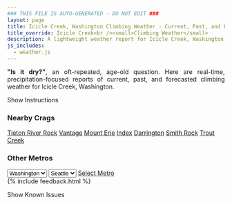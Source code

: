 ```yaml
---
### THIS FILE IS AUTO-GENERATED - DO NOT EDIT ###
layout: page
title: Icicle Creek, Washington Climbing Weather - Current, Past, and Forecasted Report
title_override: Icicle Creek<br /><small>Climbing Weather</small>
description: A lightweight weather report for Icicle Creek, Washington. Optimized for slow internet connections.
js_includes:
  - weather.js
---
```


<section class="measure center lh-copy f5-ns f6 ph2 mv4" style="text-align: justify;">
<strong>"Is it dry?"</strong>, an oft-repeated, age-old question. Here are real-time,
precipitation-focused reports of current, past, and forecasted climbing weather for Icicle Creek, Washington.
</section>

<p id="settings-toggle" class="mw5 b center tc hover-light-red black-70 pointer">Show Instructions</p>
<section id="settings" class="overflow-hidden" style="display:none;">
    <div class="mv2 ph2 center">
        <div class="fn f6 tc pv2">
            <p class="measure lh-copy center"><strong>Show/hide hourly forecasts</strong> by clicking the desired day.</p>
            <hr class="mw5 p0 mv2 o-60 b0 bt b--light-red light-red bg-light-red">
            <p class="measure lh-copy center"><strong>Current and Past conditions</strong> are measured by the nearest weather station. <strong>Forecast conditions</strong> are calculated and polled separately.</p>
            <hr class="mw5 p0 mv2 o-60 b0 bt b--light-red light-red bg-light-red">
            <p class="measure lh-copy center"><strong>Having issues?</strong> Try <a id="clear-cache" class="no-underline relative fancy-link light-red hover-light-red" href="#">clearing the local cache</a>.</p>
            <hr class="mw5 p0 mv2 o-60 b0 bt b--light-red light-red bg-light-red">
            <p class="measure lh-copy center">Weather data sourced from <a class="no-underline fancy-link relative light-red" target="_blank" href="https://www.weather.gov/documentation/services-web-api">weather.gov</a>.</p>
        </div>
    </div>
</section>
<section id="weather" data-crag="icicle-creek-washington" class="mv4-ns mv3 ph2 center"></section>
<section id="nearby" class="tc lh-copy">
  <h3>Nearby Crags</h3>
<a class="nowrap no-underline fancy-link relative light-red mh3" href="/crags/tieton-river-rock-washington-weather.html">Tieton River Rock</a>
<a class="nowrap no-underline fancy-link relative light-red mh3" href="/crags/vantage-washington-weather.html">Vantage</a>
<a class="nowrap no-underline fancy-link relative light-red mh3" href="/crags/mount-erie-washington-weather.html">Mount Erie</a>
<a class="nowrap no-underline fancy-link relative light-red mh3" href="/crags/index-washington-weather.html">Index</a>
<a class="nowrap no-underline fancy-link relative light-red mh3" href="/crags/darrington-washington-weather.html">Darrington</a>
<a class="nowrap no-underline fancy-link relative light-red mh3" href="/crags/smith-rock-oregon-weather.html">Smith Rock</a>
<a class="nowrap no-underline fancy-link relative light-red mh3" href="/crags/trout-creek-oregon-weather.html">Trout Creek</a>
</section>
<section id="nearby" class="tc lh-copy">
  <h3>Other Metros</h3>
  <select class="ma1 bg-near-white pa2" id="stateSel">
    <option value="Texas">Texas</option>
    <option value="Washington" selected>Washington</option>
    <option value="Colorado">Colorado</option>
    <option value="Tennessee">Tennessee</option>
    <option value="Utah">Utah</option>
    <option value="California">California</option>
  </select>
  <select class="ma1 bg-near-white pa2" id="citySel">
    <option value="Seattle" selected>Seattle</option>
  </select>
  <a id="selectMetro" class="f6 link dim ph3 pv2 ma1 dib white bg-light-red" href="/crags/seattle-washington-weather.html">Select Metro</a>
  <script>
    var states = [];
    states["Texas"] = "Austin"
    states["Washington"] = "Seattle"
    states["Colorado"] = "Denver"
    states["Tennessee"] = "Nashville"
    states["Utah"] = "Salt Lake City"
    states["California"] = "San Francisco|Los Angeles"
  </script>
</section>
{% include feedback.html %}
<p id="issues-toggle" class="mw5 b center tc hover-light-red black-70 pointer">Show Known Issues</p>
<section id="issues" class="overflow-hidden tc f6">
</section>

<script>
  var weekly_OTX_35_103 = {"updated":"2021-03-14T05:35:34+00:00","units":"us","forecastGenerator":"BaselineForecastGenerator","generatedAt":"2021-03-14T08:48:30+00:00","updateTime":"2021-03-14T05:35:34+00:00","validTimes":"2021-03-13T23:00:00+00:00/P7DT2H","elevation":{"value":627.888,"unitCode":"unit:m"},"periods":[{"number":1,"name":"Overnight","startTime":"2021-03-14T00:00:00-08:00","endTime":"2021-03-14T06:00:00-07:00","isDaytime":false,"temperature":31,"temperatureUnit":"F","temperatureTrend":null,"windSpeed":"2 mph","windDirection":"NW","icon":"https://api.weather.gov/icons/land/night/bkn?size=medium","shortForecast":"Mostly Cloudy","detailedForecast":"Mostly cloudy, with a low around 31. Northwest wind around 2 mph."},{"number":2,"name":"Sunday","startTime":"2021-03-14T06:00:00-07:00","endTime":"2021-03-14T18:00:00-07:00","isDaytime":true,"temperature":48,"temperatureUnit":"F","temperatureTrend":"falling","windSpeed":"5 mph","windDirection":"E","icon":"https://api.weather.gov/icons/land/day/bkn/rain,40?size=medium","shortForecast":"Mostly Cloudy then Chance Light Rain","detailedForecast":"A chance of rain after 3pm. Mostly cloudy. High near 48, with temperatures falling to around 45 in the afternoon. East wind around 5 mph. Chance of precipitation is 40%. New rainfall amounts less than a tenth of an inch possible."},{"number":3,"name":"Sunday Night","startTime":"2021-03-14T18:00:00-07:00","endTime":"2021-03-15T06:00:00-07:00","isDaytime":false,"temperature":30,"temperatureUnit":"F","temperatureTrend":null,"windSpeed":"2 to 8 mph","windDirection":"W","icon":"https://api.weather.gov/icons/land/night/snow,40/snow,30?size=medium","shortForecast":"Chance Light Snow","detailedForecast":"A chance of rain before 11pm, then a chance of snow between 11pm and 5am. Mostly cloudy, with a low around 30. West wind 2 to 8 mph. Chance of precipitation is 40%. New snow accumulation of less than half an inch possible."},{"number":4,"name":"Monday","startTime":"2021-03-15T06:00:00-07:00","endTime":"2021-03-15T18:00:00-07:00","isDaytime":true,"temperature":46,"temperatureUnit":"F","temperatureTrend":null,"windSpeed":"9 mph","windDirection":"W","icon":"https://api.weather.gov/icons/land/day/sct?size=medium","shortForecast":"Mostly Sunny","detailedForecast":"Mostly sunny, with a high near 46. West wind around 9 mph."},{"number":5,"name":"Monday Night","startTime":"2021-03-15T18:00:00-07:00","endTime":"2021-03-16T06:00:00-07:00","isDaytime":false,"temperature":29,"temperatureUnit":"F","temperatureTrend":null,"windSpeed":"7 mph","windDirection":"NW","icon":"https://api.weather.gov/icons/land/night/few?size=medium","shortForecast":"Mostly Clear","detailedForecast":"Mostly clear, with a low around 29. Northwest wind around 7 mph."},{"number":6,"name":"Tuesday","startTime":"2021-03-16T06:00:00-07:00","endTime":"2021-03-16T18:00:00-07:00","isDaytime":true,"temperature":48,"temperatureUnit":"F","temperatureTrend":null,"windSpeed":"5 mph","windDirection":"NW","icon":"https://api.weather.gov/icons/land/day/few?size=medium","shortForecast":"Sunny","detailedForecast":"Sunny, with a high near 48."},{"number":7,"name":"Tuesday Night","startTime":"2021-03-16T18:00:00-07:00","endTime":"2021-03-17T06:00:00-07:00","isDaytime":false,"temperature":30,"temperatureUnit":"F","temperatureTrend":null,"windSpeed":"5 mph","windDirection":"NW","icon":"https://api.weather.gov/icons/land/night/few?size=medium","shortForecast":"Mostly Clear","detailedForecast":"Mostly clear, with a low around 30."},{"number":8,"name":"Wednesday","startTime":"2021-03-17T06:00:00-07:00","endTime":"2021-03-17T18:00:00-07:00","isDaytime":true,"temperature":48,"temperatureUnit":"F","temperatureTrend":null,"windSpeed":"5 to 8 mph","windDirection":"NE","icon":"https://api.weather.gov/icons/land/day/sct?size=medium","shortForecast":"Mostly Sunny","detailedForecast":"Mostly sunny, with a high near 48."},{"number":9,"name":"Wednesday Night","startTime":"2021-03-17T18:00:00-07:00","endTime":"2021-03-18T06:00:00-07:00","isDaytime":false,"temperature":33,"temperatureUnit":"F","temperatureTrend":null,"windSpeed":"7 mph","windDirection":"NE","icon":"https://api.weather.gov/icons/land/night/bkn/rain_showers,20?size=medium","shortForecast":"Mostly Cloudy then Patchy Fog","detailedForecast":"Patchy fog between 1am and 5am, then patchy fog and a slight chance of rain showers. Mostly cloudy, with a low around 33. Chance of precipitation is 20%."},{"number":10,"name":"Thursday","startTime":"2021-03-18T06:00:00-07:00","endTime":"2021-03-18T18:00:00-07:00","isDaytime":true,"temperature":49,"temperatureUnit":"F","temperatureTrend":null,"windSpeed":"7 mph","windDirection":"SE","icon":"https://api.weather.gov/icons/land/day/rain_showers,30/rain_showers,40?size=medium","shortForecast":"Chance Rain Showers","detailedForecast":"A chance of rain showers and patchy fog. Partly sunny, with a high near 49. Chance of precipitation is 40%."},{"number":11,"name":"Thursday Night","startTime":"2021-03-18T18:00:00-07:00","endTime":"2021-03-19T06:00:00-07:00","isDaytime":false,"temperature":34,"temperatureUnit":"F","temperatureTrend":null,"windSpeed":"6 mph","windDirection":"SW","icon":"https://api.weather.gov/icons/land/night/rain_showers,40?size=medium","shortForecast":"Chance Rain Showers","detailedForecast":"A chance of rain showers. Mostly cloudy, with a low around 34. Chance of precipitation is 40%."},{"number":12,"name":"Friday","startTime":"2021-03-19T06:00:00-07:00","endTime":"2021-03-19T18:00:00-07:00","isDaytime":true,"temperature":49,"temperatureUnit":"F","temperatureTrend":null,"windSpeed":"7 mph","windDirection":"S","icon":"https://api.weather.gov/icons/land/day/rain_showers,40?size=medium","shortForecast":"Chance Rain Showers","detailedForecast":"A chance of rain showers. Partly sunny, with a high near 49. Chance of precipitation is 40%."},{"number":13,"name":"Friday Night","startTime":"2021-03-19T18:00:00-07:00","endTime":"2021-03-20T06:00:00-07:00","isDaytime":false,"temperature":33,"temperatureUnit":"F","temperatureTrend":null,"windSpeed":"7 mph","windDirection":"NW","icon":"https://api.weather.gov/icons/land/night/rain_showers,40?size=medium","shortForecast":"Chance Rain Showers","detailedForecast":"A chance of rain showers. Mostly cloudy, with a low around 33. Chance of precipitation is 40%."},{"number":14,"name":"Saturday","startTime":"2021-03-20T06:00:00-07:00","endTime":"2021-03-20T18:00:00-07:00","isDaytime":true,"temperature":48,"temperatureUnit":"F","temperatureTrend":null,"windSpeed":"7 mph","windDirection":"W","icon":"https://api.weather.gov/icons/land/day/rain_showers,40?size=medium","shortForecast":"Chance Rain Showers","detailedForecast":"A chance of rain showers. Partly sunny, with a high near 48. Chance of precipitation is 40%."}]}
  var hourly_OTX_35_103 = {"@context":["https://geojson.org/geojson-ld/geojson-context.jsonld",{"@version":"1.1","wx":"https://api.weather.gov/ontology#","geo":"http://www.opengis.net/ont/geosparql#","unit":"http://codes.wmo.int/common/unit/","@vocab":"https://api.weather.gov/ontology#"}],"type":"Feature","geometry":{"type":"Polygon","coordinates":[[[-120.7345075,47.548385],[-120.72864890000001,47.527796900000006],[-120.69818380000001,47.5317458],[-120.70403590000001,47.5523341],[-120.7345075,47.548385]]]},"properties":{"updated":"2021-03-14T05:35:34+00:00","units":"us","forecastGenerator":"HourlyForecastGenerator","generatedAt":"2021-03-14T08:48:30+00:00","updateTime":"2021-03-14T05:35:34+00:00","validTimes":"2021-03-13T23:00:00+00:00/P7DT2H","elevation":{"value":627.888,"unitCode":"unit:m"},"periods":[{"number":1,"name":"","startTime":"2021-03-14T00:00:00-08:00","endTime":"2021-03-14T01:00:00-08:00","isDaytime":false,"temperature":34,"temperatureUnit":"F","temperatureTrend":null,"windSpeed":"2 mph","windDirection":"N","icon":"https://api.weather.gov/icons/land/night/bkn?size=small","shortForecast":"Mostly Cloudy","detailedForecast":""},{"number":2,"name":"","startTime":"2021-03-14T01:00:00-08:00","endTime":"2021-03-14T03:00:00-07:00","isDaytime":false,"temperature":34,"temperatureUnit":"F","temperatureTrend":null,"windSpeed":"2 mph","windDirection":"N","icon":"https://api.weather.gov/icons/land/night/bkn?size=small","shortForecast":"Mostly Cloudy","detailedForecast":""},{"number":3,"name":"","startTime":"2021-03-14T03:00:00-07:00","endTime":"2021-03-14T04:00:00-07:00","isDaytime":false,"temperature":32,"temperatureUnit":"F","temperatureTrend":null,"windSpeed":"2 mph","windDirection":"W","icon":"https://api.weather.gov/icons/land/night/bkn?size=small","shortForecast":"Mostly Cloudy","detailedForecast":""},{"number":4,"name":"","startTime":"2021-03-14T04:00:00-07:00","endTime":"2021-03-14T05:00:00-07:00","isDaytime":false,"temperature":32,"temperatureUnit":"F","temperatureTrend":null,"windSpeed":"2 mph","windDirection":"W","icon":"https://api.weather.gov/icons/land/night/bkn?size=small","shortForecast":"Mostly Cloudy","detailedForecast":""},{"number":5,"name":"","startTime":"2021-03-14T05:00:00-07:00","endTime":"2021-03-14T06:00:00-07:00","isDaytime":false,"temperature":32,"temperatureUnit":"F","temperatureTrend":null,"windSpeed":"2 mph","windDirection":"SW","icon":"https://api.weather.gov/icons/land/night/bkn?size=small","shortForecast":"Mostly Cloudy","detailedForecast":""},{"number":6,"name":"","startTime":"2021-03-14T06:00:00-07:00","endTime":"2021-03-14T07:00:00-07:00","isDaytime":true,"temperature":31,"temperatureUnit":"F","temperatureTrend":null,"windSpeed":"2 mph","windDirection":"S","icon":"https://api.weather.gov/icons/land/day/sct?size=small","shortForecast":"Mostly Sunny","detailedForecast":""},{"number":7,"name":"","startTime":"2021-03-14T07:00:00-07:00","endTime":"2021-03-14T08:00:00-07:00","isDaytime":true,"temperature":32,"temperatureUnit":"F","temperatureTrend":null,"windSpeed":"2 mph","windDirection":"SE","icon":"https://api.weather.gov/icons/land/day/sct?size=small","shortForecast":"Mostly Sunny","detailedForecast":""},{"number":8,"name":"","startTime":"2021-03-14T08:00:00-07:00","endTime":"2021-03-14T09:00:00-07:00","isDaytime":true,"temperature":32,"temperatureUnit":"F","temperatureTrend":null,"windSpeed":"2 mph","windDirection":"SE","icon":"https://api.weather.gov/icons/land/day/bkn?size=small","shortForecast":"Partly Sunny","detailedForecast":""},{"number":9,"name":"","startTime":"2021-03-14T09:00:00-07:00","endTime":"2021-03-14T10:00:00-07:00","isDaytime":true,"temperature":35,"temperatureUnit":"F","temperatureTrend":null,"windSpeed":"2 mph","windDirection":"SE","icon":"https://api.weather.gov/icons/land/day/bkn?size=small","shortForecast":"Partly Sunny","detailedForecast":""},{"number":10,"name":"","startTime":"2021-03-14T10:00:00-07:00","endTime":"2021-03-14T11:00:00-07:00","isDaytime":true,"temperature":40,"temperatureUnit":"F","temperatureTrend":null,"windSpeed":"2 mph","windDirection":"E","icon":"https://api.weather.gov/icons/land/day/bkn?size=small","shortForecast":"Mostly Cloudy","detailedForecast":""},{"number":11,"name":"","startTime":"2021-03-14T11:00:00-07:00","endTime":"2021-03-14T12:00:00-07:00","isDaytime":true,"temperature":44,"temperatureUnit":"F","temperatureTrend":null,"windSpeed":"3 mph","windDirection":"E","icon":"https://api.weather.gov/icons/land/day/bkn?size=small","shortForecast":"Mostly Cloudy","detailedForecast":""},{"number":12,"name":"","startTime":"2021-03-14T12:00:00-07:00","endTime":"2021-03-14T13:00:00-07:00","isDaytime":true,"temperature":45,"temperatureUnit":"F","temperatureTrend":null,"windSpeed":"5 mph","windDirection":"E","icon":"https://api.weather.gov/icons/land/day/bkn?size=small","shortForecast":"Mostly Cloudy","detailedForecast":""},{"number":13,"name":"","startTime":"2021-03-14T13:00:00-07:00","endTime":"2021-03-14T14:00:00-07:00","isDaytime":true,"temperature":48,"temperatureUnit":"F","temperatureTrend":null,"windSpeed":"5 mph","windDirection":"E","icon":"https://api.weather.gov/icons/land/day/ovc?size=small","shortForecast":"Cloudy","detailedForecast":""},{"number":14,"name":"","startTime":"2021-03-14T14:00:00-07:00","endTime":"2021-03-14T15:00:00-07:00","isDaytime":true,"temperature":47,"temperatureUnit":"F","temperatureTrend":null,"windSpeed":"5 mph","windDirection":"E","icon":"https://api.weather.gov/icons/land/day/bkn?size=small","shortForecast":"Mostly Cloudy","detailedForecast":""},{"number":15,"name":"","startTime":"2021-03-14T15:00:00-07:00","endTime":"2021-03-14T16:00:00-07:00","isDaytime":true,"temperature":47,"temperatureUnit":"F","temperatureTrend":null,"windSpeed":"3 mph","windDirection":"SE","icon":"https://api.weather.gov/icons/land/day/rain,30?size=small","shortForecast":"Chance Light Rain","detailedForecast":""},{"number":16,"name":"","startTime":"2021-03-14T16:00:00-07:00","endTime":"2021-03-14T17:00:00-07:00","isDaytime":true,"temperature":46,"temperatureUnit":"F","temperatureTrend":null,"windSpeed":"2 mph","windDirection":"SE","icon":"https://api.weather.gov/icons/land/day/rain?size=small","shortForecast":"Chance Light Rain","detailedForecast":""},{"number":17,"name":"","startTime":"2021-03-14T17:00:00-07:00","endTime":"2021-03-14T18:00:00-07:00","isDaytime":true,"temperature":45,"temperatureUnit":"F","temperatureTrend":null,"windSpeed":"3 mph","windDirection":"E","icon":"https://api.weather.gov/icons/land/day/rain?size=small","shortForecast":"Chance Light Rain","detailedForecast":""},{"number":18,"name":"","startTime":"2021-03-14T18:00:00-07:00","endTime":"2021-03-14T19:00:00-07:00","isDaytime":false,"temperature":41,"temperatureUnit":"F","temperatureTrend":null,"windSpeed":"2 mph","windDirection":"SE","icon":"https://api.weather.gov/icons/land/night/rain?size=small","shortForecast":"Chance Light Rain","detailedForecast":""},{"number":19,"name":"","startTime":"2021-03-14T19:00:00-07:00","endTime":"2021-03-14T20:00:00-07:00","isDaytime":false,"temperature":40,"temperatureUnit":"F","temperatureTrend":null,"windSpeed":"2 mph","windDirection":"NW","icon":"https://api.weather.gov/icons/land/night/rain?size=small","shortForecast":"Chance Light Rain","detailedForecast":""},{"number":20,"name":"","startTime":"2021-03-14T20:00:00-07:00","endTime":"2021-03-14T21:00:00-07:00","isDaytime":false,"temperature":39,"temperatureUnit":"F","temperatureTrend":null,"windSpeed":"3 mph","windDirection":"W","icon":"https://api.weather.gov/icons/land/night/rain?size=small","shortForecast":"Chance Light Rain","detailedForecast":""},{"number":21,"name":"","startTime":"2021-03-14T21:00:00-07:00","endTime":"2021-03-14T22:00:00-07:00","isDaytime":false,"temperature":37,"temperatureUnit":"F","temperatureTrend":null,"windSpeed":"3 mph","windDirection":"W","icon":"https://api.weather.gov/icons/land/night/rain?size=small","shortForecast":"Chance Light Rain","detailedForecast":""},{"number":22,"name":"","startTime":"2021-03-14T22:00:00-07:00","endTime":"2021-03-14T23:00:00-07:00","isDaytime":false,"temperature":35,"temperatureUnit":"F","temperatureTrend":null,"windSpeed":"3 mph","windDirection":"W","icon":"https://api.weather.gov/icons/land/night/rain?size=small","shortForecast":"Chance Light Rain","detailedForecast":""},{"number":23,"name":"","startTime":"2021-03-14T23:00:00-07:00","endTime":"2021-03-15T00:00:00-07:00","isDaytime":false,"temperature":35,"temperatureUnit":"F","temperatureTrend":null,"windSpeed":"5 mph","windDirection":"W","icon":"https://api.weather.gov/icons/land/night/snow?size=small","shortForecast":"Chance Light Snow","detailedForecast":""},{"number":24,"name":"","startTime":"2021-03-15T00:00:00-07:00","endTime":"2021-03-15T01:00:00-07:00","isDaytime":false,"temperature":35,"temperatureUnit":"F","temperatureTrend":null,"windSpeed":"5 mph","windDirection":"W","icon":"https://api.weather.gov/icons/land/night/snow?size=small","shortForecast":"Chance Light Snow","detailedForecast":""},{"number":25,"name":"","startTime":"2021-03-15T01:00:00-07:00","endTime":"2021-03-15T02:00:00-07:00","isDaytime":false,"temperature":34,"temperatureUnit":"F","temperatureTrend":null,"windSpeed":"5 mph","windDirection":"W","icon":"https://api.weather.gov/icons/land/night/snow?size=small","shortForecast":"Chance Light Snow","detailedForecast":""},{"number":26,"name":"","startTime":"2021-03-15T02:00:00-07:00","endTime":"2021-03-15T03:00:00-07:00","isDaytime":false,"temperature":33,"temperatureUnit":"F","temperatureTrend":null,"windSpeed":"8 mph","windDirection":"W","icon":"https://api.weather.gov/icons/land/night/snow?size=small","shortForecast":"Chance Light Snow","detailedForecast":""},{"number":27,"name":"","startTime":"2021-03-15T03:00:00-07:00","endTime":"2021-03-15T04:00:00-07:00","isDaytime":false,"temperature":32,"temperatureUnit":"F","temperatureTrend":null,"windSpeed":"8 mph","windDirection":"W","icon":"https://api.weather.gov/icons/land/night/snow?size=small","shortForecast":"Chance Light Snow","detailedForecast":""},{"number":28,"name":"","startTime":"2021-03-15T04:00:00-07:00","endTime":"2021-03-15T05:00:00-07:00","isDaytime":false,"temperature":31,"temperatureUnit":"F","temperatureTrend":null,"windSpeed":"8 mph","windDirection":"W","icon":"https://api.weather.gov/icons/land/night/snow?size=small","shortForecast":"Chance Light Snow","detailedForecast":""},{"number":29,"name":"","startTime":"2021-03-15T05:00:00-07:00","endTime":"2021-03-15T06:00:00-07:00","isDaytime":false,"temperature":31,"temperatureUnit":"F","temperatureTrend":null,"windSpeed":"7 mph","windDirection":"W","icon":"https://api.weather.gov/icons/land/night/bkn?size=small","shortForecast":"Mostly Cloudy","detailedForecast":""},{"number":30,"name":"","startTime":"2021-03-15T06:00:00-07:00","endTime":"2021-03-15T07:00:00-07:00","isDaytime":true,"temperature":30,"temperatureUnit":"F","temperatureTrend":null,"windSpeed":"7 mph","windDirection":"W","icon":"https://api.weather.gov/icons/land/day/bkn?size=small","shortForecast":"Partly Sunny","detailedForecast":""},{"number":31,"name":"","startTime":"2021-03-15T07:00:00-07:00","endTime":"2021-03-15T08:00:00-07:00","isDaytime":true,"temperature":30,"temperatureUnit":"F","temperatureTrend":null,"windSpeed":"7 mph","windDirection":"W","icon":"https://api.weather.gov/icons/land/day/bkn?size=small","shortForecast":"Partly Sunny","detailedForecast":""},{"number":32,"name":"","startTime":"2021-03-15T08:00:00-07:00","endTime":"2021-03-15T09:00:00-07:00","isDaytime":true,"temperature":31,"temperatureUnit":"F","temperatureTrend":null,"windSpeed":"9 mph","windDirection":"W","icon":"https://api.weather.gov/icons/land/day/bkn?size=small","shortForecast":"Partly Sunny","detailedForecast":""},{"number":33,"name":"","startTime":"2021-03-15T09:00:00-07:00","endTime":"2021-03-15T10:00:00-07:00","isDaytime":true,"temperature":33,"temperatureUnit":"F","temperatureTrend":null,"windSpeed":"9 mph","windDirection":"W","icon":"https://api.weather.gov/icons/land/day/bkn?size=small","shortForecast":"Partly Sunny","detailedForecast":""},{"number":34,"name":"","startTime":"2021-03-15T10:00:00-07:00","endTime":"2021-03-15T11:00:00-07:00","isDaytime":true,"temperature":36,"temperatureUnit":"F","temperatureTrend":null,"windSpeed":"9 mph","windDirection":"W","icon":"https://api.weather.gov/icons/land/day/bkn?size=small","shortForecast":"Partly Sunny","detailedForecast":""},{"number":35,"name":"","startTime":"2021-03-15T11:00:00-07:00","endTime":"2021-03-15T12:00:00-07:00","isDaytime":true,"temperature":40,"temperatureUnit":"F","temperatureTrend":null,"windSpeed":"8 mph","windDirection":"NW","icon":"https://api.weather.gov/icons/land/day/sct?size=small","shortForecast":"Mostly Sunny","detailedForecast":""},{"number":36,"name":"","startTime":"2021-03-15T12:00:00-07:00","endTime":"2021-03-15T13:00:00-07:00","isDaytime":true,"temperature":42,"temperatureUnit":"F","temperatureTrend":null,"windSpeed":"8 mph","windDirection":"NW","icon":"https://api.weather.gov/icons/land/day/sct?size=small","shortForecast":"Mostly Sunny","detailedForecast":""},{"number":37,"name":"","startTime":"2021-03-15T13:00:00-07:00","endTime":"2021-03-15T14:00:00-07:00","isDaytime":true,"temperature":45,"temperatureUnit":"F","temperatureTrend":null,"windSpeed":"8 mph","windDirection":"NW","icon":"https://api.weather.gov/icons/land/day/sct?size=small","shortForecast":"Mostly Sunny","detailedForecast":""},{"number":38,"name":"","startTime":"2021-03-15T14:00:00-07:00","endTime":"2021-03-15T15:00:00-07:00","isDaytime":true,"temperature":46,"temperatureUnit":"F","temperatureTrend":null,"windSpeed":"7 mph","windDirection":"NW","icon":"https://api.weather.gov/icons/land/day/sct?size=small","shortForecast":"Mostly Sunny","detailedForecast":""},{"number":39,"name":"","startTime":"2021-03-15T15:00:00-07:00","endTime":"2021-03-15T16:00:00-07:00","isDaytime":true,"temperature":46,"temperatureUnit":"F","temperatureTrend":null,"windSpeed":"7 mph","windDirection":"NW","icon":"https://api.weather.gov/icons/land/day/sct?size=small","shortForecast":"Mostly Sunny","detailedForecast":""},{"number":40,"name":"","startTime":"2021-03-15T16:00:00-07:00","endTime":"2021-03-15T17:00:00-07:00","isDaytime":true,"temperature":45,"temperatureUnit":"F","temperatureTrend":null,"windSpeed":"7 mph","windDirection":"NW","icon":"https://api.weather.gov/icons/land/day/sct?size=small","shortForecast":"Mostly Sunny","detailedForecast":""},{"number":41,"name":"","startTime":"2021-03-15T17:00:00-07:00","endTime":"2021-03-15T18:00:00-07:00","isDaytime":true,"temperature":43,"temperatureUnit":"F","temperatureTrend":null,"windSpeed":"7 mph","windDirection":"NW","icon":"https://api.weather.gov/icons/land/day/few?size=small","shortForecast":"Sunny","detailedForecast":""},{"number":42,"name":"","startTime":"2021-03-15T18:00:00-07:00","endTime":"2021-03-15T19:00:00-07:00","isDaytime":false,"temperature":40,"temperatureUnit":"F","temperatureTrend":null,"windSpeed":"7 mph","windDirection":"NW","icon":"https://api.weather.gov/icons/land/night/few?size=small","shortForecast":"Mostly Clear","detailedForecast":""},{"number":43,"name":"","startTime":"2021-03-15T19:00:00-07:00","endTime":"2021-03-15T20:00:00-07:00","isDaytime":false,"temperature":37,"temperatureUnit":"F","temperatureTrend":null,"windSpeed":"7 mph","windDirection":"NW","icon":"https://api.weather.gov/icons/land/night/few?size=small","shortForecast":"Mostly Clear","detailedForecast":""},{"number":44,"name":"","startTime":"2021-03-15T20:00:00-07:00","endTime":"2021-03-15T21:00:00-07:00","isDaytime":false,"temperature":34,"temperatureUnit":"F","temperatureTrend":null,"windSpeed":"5 mph","windDirection":"W","icon":"https://api.weather.gov/icons/land/night/few?size=small","shortForecast":"Mostly Clear","detailedForecast":""},{"number":45,"name":"","startTime":"2021-03-15T21:00:00-07:00","endTime":"2021-03-15T22:00:00-07:00","isDaytime":false,"temperature":32,"temperatureUnit":"F","temperatureTrend":null,"windSpeed":"5 mph","windDirection":"W","icon":"https://api.weather.gov/icons/land/night/few?size=small","shortForecast":"Mostly Clear","detailedForecast":""},{"number":46,"name":"","startTime":"2021-03-15T22:00:00-07:00","endTime":"2021-03-15T23:00:00-07:00","isDaytime":false,"temperature":32,"temperatureUnit":"F","temperatureTrend":null,"windSpeed":"5 mph","windDirection":"W","icon":"https://api.weather.gov/icons/land/night/few?size=small","shortForecast":"Mostly Clear","detailedForecast":""},{"number":47,"name":"","startTime":"2021-03-15T23:00:00-07:00","endTime":"2021-03-16T00:00:00-07:00","isDaytime":false,"temperature":31,"temperatureUnit":"F","temperatureTrend":null,"windSpeed":"5 mph","windDirection":"W","icon":"https://api.weather.gov/icons/land/night/few?size=small","shortForecast":"Mostly Clear","detailedForecast":""},{"number":48,"name":"","startTime":"2021-03-16T00:00:00-07:00","endTime":"2021-03-16T01:00:00-07:00","isDaytime":false,"temperature":31,"temperatureUnit":"F","temperatureTrend":null,"windSpeed":"5 mph","windDirection":"W","icon":"https://api.weather.gov/icons/land/night/few?size=small","shortForecast":"Mostly Clear","detailedForecast":""},{"number":49,"name":"","startTime":"2021-03-16T01:00:00-07:00","endTime":"2021-03-16T02:00:00-07:00","isDaytime":false,"temperature":30,"temperatureUnit":"F","temperatureTrend":null,"windSpeed":"5 mph","windDirection":"W","icon":"https://api.weather.gov/icons/land/night/few?size=small","shortForecast":"Mostly Clear","detailedForecast":""},{"number":50,"name":"","startTime":"2021-03-16T02:00:00-07:00","endTime":"2021-03-16T03:00:00-07:00","isDaytime":false,"temperature":30,"temperatureUnit":"F","temperatureTrend":null,"windSpeed":"6 mph","windDirection":"W","icon":"https://api.weather.gov/icons/land/night/few?size=small","shortForecast":"Mostly Clear","detailedForecast":""},{"number":51,"name":"","startTime":"2021-03-16T03:00:00-07:00","endTime":"2021-03-16T04:00:00-07:00","isDaytime":false,"temperature":30,"temperatureUnit":"F","temperatureTrend":null,"windSpeed":"6 mph","windDirection":"W","icon":"https://api.weather.gov/icons/land/night/few?size=small","shortForecast":"Mostly Clear","detailedForecast":""},{"number":52,"name":"","startTime":"2021-03-16T04:00:00-07:00","endTime":"2021-03-16T05:00:00-07:00","isDaytime":false,"temperature":30,"temperatureUnit":"F","temperatureTrend":null,"windSpeed":"6 mph","windDirection":"W","icon":"https://api.weather.gov/icons/land/night/few?size=small","shortForecast":"Mostly Clear","detailedForecast":""},{"number":53,"name":"","startTime":"2021-03-16T05:00:00-07:00","endTime":"2021-03-16T06:00:00-07:00","isDaytime":false,"temperature":30,"temperatureUnit":"F","temperatureTrend":null,"windSpeed":"5 mph","windDirection":"W","icon":"https://api.weather.gov/icons/land/night/sct?size=small","shortForecast":"Partly Cloudy","detailedForecast":""},{"number":54,"name":"","startTime":"2021-03-16T06:00:00-07:00","endTime":"2021-03-16T07:00:00-07:00","isDaytime":true,"temperature":29,"temperatureUnit":"F","temperatureTrend":null,"windSpeed":"5 mph","windDirection":"W","icon":"https://api.weather.gov/icons/land/day/sct?size=small","shortForecast":"Mostly Sunny","detailedForecast":""},{"number":55,"name":"","startTime":"2021-03-16T07:00:00-07:00","endTime":"2021-03-16T08:00:00-07:00","isDaytime":true,"temperature":29,"temperatureUnit":"F","temperatureTrend":null,"windSpeed":"5 mph","windDirection":"W","icon":"https://api.weather.gov/icons/land/day/sct?size=small","shortForecast":"Mostly Sunny","detailedForecast":""},{"number":56,"name":"","startTime":"2021-03-16T08:00:00-07:00","endTime":"2021-03-16T09:00:00-07:00","isDaytime":true,"temperature":30,"temperatureUnit":"F","temperatureTrend":null,"windSpeed":"5 mph","windDirection":"W","icon":"https://api.weather.gov/icons/land/day/few?size=small","shortForecast":"Sunny","detailedForecast":""},{"number":57,"name":"","startTime":"2021-03-16T09:00:00-07:00","endTime":"2021-03-16T10:00:00-07:00","isDaytime":true,"temperature":33,"temperatureUnit":"F","temperatureTrend":null,"windSpeed":"5 mph","windDirection":"W","icon":"https://api.weather.gov/icons/land/day/few?size=small","shortForecast":"Sunny","detailedForecast":""},{"number":58,"name":"","startTime":"2021-03-16T10:00:00-07:00","endTime":"2021-03-16T11:00:00-07:00","isDaytime":true,"temperature":37,"temperatureUnit":"F","temperatureTrend":null,"windSpeed":"5 mph","windDirection":"W","icon":"https://api.weather.gov/icons/land/day/few?size=small","shortForecast":"Sunny","detailedForecast":""},{"number":59,"name":"","startTime":"2021-03-16T11:00:00-07:00","endTime":"2021-03-16T12:00:00-07:00","isDaytime":true,"temperature":41,"temperatureUnit":"F","temperatureTrend":null,"windSpeed":"5 mph","windDirection":"NW","icon":"https://api.weather.gov/icons/land/day/few?size=small","shortForecast":"Sunny","detailedForecast":""},{"number":60,"name":"","startTime":"2021-03-16T12:00:00-07:00","endTime":"2021-03-16T13:00:00-07:00","isDaytime":true,"temperature":44,"temperatureUnit":"F","temperatureTrend":null,"windSpeed":"5 mph","windDirection":"NW","icon":"https://api.weather.gov/icons/land/day/few?size=small","shortForecast":"Sunny","detailedForecast":""},{"number":61,"name":"","startTime":"2021-03-16T13:00:00-07:00","endTime":"2021-03-16T14:00:00-07:00","isDaytime":true,"temperature":46,"temperatureUnit":"F","temperatureTrend":null,"windSpeed":"5 mph","windDirection":"NW","icon":"https://api.weather.gov/icons/land/day/few?size=small","shortForecast":"Sunny","detailedForecast":""},{"number":62,"name":"","startTime":"2021-03-16T14:00:00-07:00","endTime":"2021-03-16T15:00:00-07:00","isDaytime":true,"temperature":47,"temperatureUnit":"F","temperatureTrend":null,"windSpeed":"5 mph","windDirection":"NW","icon":"https://api.weather.gov/icons/land/day/few?size=small","shortForecast":"Sunny","detailedForecast":""},{"number":63,"name":"","startTime":"2021-03-16T15:00:00-07:00","endTime":"2021-03-16T16:00:00-07:00","isDaytime":true,"temperature":48,"temperatureUnit":"F","temperatureTrend":null,"windSpeed":"5 mph","windDirection":"NW","icon":"https://api.weather.gov/icons/land/day/few?size=small","shortForecast":"Sunny","detailedForecast":""},{"number":64,"name":"","startTime":"2021-03-16T16:00:00-07:00","endTime":"2021-03-16T17:00:00-07:00","isDaytime":true,"temperature":48,"temperatureUnit":"F","temperatureTrend":null,"windSpeed":"5 mph","windDirection":"NW","icon":"https://api.weather.gov/icons/land/day/few?size=small","shortForecast":"Sunny","detailedForecast":""},{"number":65,"name":"","startTime":"2021-03-16T17:00:00-07:00","endTime":"2021-03-16T18:00:00-07:00","isDaytime":true,"temperature":46,"temperatureUnit":"F","temperatureTrend":null,"windSpeed":"3 mph","windDirection":"NW","icon":"https://api.weather.gov/icons/land/day/sct?size=small","shortForecast":"Mostly Sunny","detailedForecast":""},{"number":66,"name":"","startTime":"2021-03-16T18:00:00-07:00","endTime":"2021-03-16T19:00:00-07:00","isDaytime":false,"temperature":43,"temperatureUnit":"F","temperatureTrend":null,"windSpeed":"3 mph","windDirection":"NW","icon":"https://api.weather.gov/icons/land/night/sct?size=small","shortForecast":"Partly Cloudy","detailedForecast":""},{"number":67,"name":"","startTime":"2021-03-16T19:00:00-07:00","endTime":"2021-03-16T20:00:00-07:00","isDaytime":false,"temperature":39,"temperatureUnit":"F","temperatureTrend":null,"windSpeed":"3 mph","windDirection":"NW","icon":"https://api.weather.gov/icons/land/night/sct?size=small","shortForecast":"Partly Cloudy","detailedForecast":""},{"number":68,"name":"","startTime":"2021-03-16T20:00:00-07:00","endTime":"2021-03-16T21:00:00-07:00","isDaytime":false,"temperature":35,"temperatureUnit":"F","temperatureTrend":null,"windSpeed":"5 mph","windDirection":"NW","icon":"https://api.weather.gov/icons/land/night/few?size=small","shortForecast":"Mostly Clear","detailedForecast":""},{"number":69,"name":"","startTime":"2021-03-16T21:00:00-07:00","endTime":"2021-03-16T22:00:00-07:00","isDaytime":false,"temperature":34,"temperatureUnit":"F","temperatureTrend":null,"windSpeed":"5 mph","windDirection":"NW","icon":"https://api.weather.gov/icons/land/night/few?size=small","shortForecast":"Mostly Clear","detailedForecast":""},{"number":70,"name":"","startTime":"2021-03-16T22:00:00-07:00","endTime":"2021-03-16T23:00:00-07:00","isDaytime":false,"temperature":33,"temperatureUnit":"F","temperatureTrend":null,"windSpeed":"5 mph","windDirection":"NW","icon":"https://api.weather.gov/icons/land/night/few?size=small","shortForecast":"Mostly Clear","detailedForecast":""},{"number":71,"name":"","startTime":"2021-03-16T23:00:00-07:00","endTime":"2021-03-17T00:00:00-07:00","isDaytime":false,"temperature":33,"temperatureUnit":"F","temperatureTrend":null,"windSpeed":"5 mph","windDirection":"W","icon":"https://api.weather.gov/icons/land/night/few?size=small","shortForecast":"Mostly Clear","detailedForecast":""},{"number":72,"name":"","startTime":"2021-03-17T00:00:00-07:00","endTime":"2021-03-17T01:00:00-07:00","isDaytime":false,"temperature":32,"temperatureUnit":"F","temperatureTrend":null,"windSpeed":"5 mph","windDirection":"W","icon":"https://api.weather.gov/icons/land/night/few?size=small","shortForecast":"Mostly Clear","detailedForecast":""},{"number":73,"name":"","startTime":"2021-03-17T01:00:00-07:00","endTime":"2021-03-17T02:00:00-07:00","isDaytime":false,"temperature":32,"temperatureUnit":"F","temperatureTrend":null,"windSpeed":"5 mph","windDirection":"W","icon":"https://api.weather.gov/icons/land/night/few?size=small","shortForecast":"Mostly Clear","detailedForecast":""},{"number":74,"name":"","startTime":"2021-03-17T02:00:00-07:00","endTime":"2021-03-17T03:00:00-07:00","isDaytime":false,"temperature":31,"temperatureUnit":"F","temperatureTrend":null,"windSpeed":"5 mph","windDirection":"NW","icon":"https://api.weather.gov/icons/land/night/few?size=small","shortForecast":"Mostly Clear","detailedForecast":""},{"number":75,"name":"","startTime":"2021-03-17T03:00:00-07:00","endTime":"2021-03-17T04:00:00-07:00","isDaytime":false,"temperature":31,"temperatureUnit":"F","temperatureTrend":null,"windSpeed":"5 mph","windDirection":"NW","icon":"https://api.weather.gov/icons/land/night/few?size=small","shortForecast":"Mostly Clear","detailedForecast":""},{"number":76,"name":"","startTime":"2021-03-17T04:00:00-07:00","endTime":"2021-03-17T05:00:00-07:00","isDaytime":false,"temperature":30,"temperatureUnit":"F","temperatureTrend":null,"windSpeed":"5 mph","windDirection":"NW","icon":"https://api.weather.gov/icons/land/night/few?size=small","shortForecast":"Mostly Clear","detailedForecast":""},{"number":77,"name":"","startTime":"2021-03-17T05:00:00-07:00","endTime":"2021-03-17T06:00:00-07:00","isDaytime":false,"temperature":30,"temperatureUnit":"F","temperatureTrend":null,"windSpeed":"5 mph","windDirection":"NW","icon":"https://api.weather.gov/icons/land/night/sct?size=small","shortForecast":"Partly Cloudy","detailedForecast":""},{"number":78,"name":"","startTime":"2021-03-17T06:00:00-07:00","endTime":"2021-03-17T07:00:00-07:00","isDaytime":true,"temperature":30,"temperatureUnit":"F","temperatureTrend":null,"windSpeed":"5 mph","windDirection":"NW","icon":"https://api.weather.gov/icons/land/day/sct?size=small","shortForecast":"Mostly Sunny","detailedForecast":""},{"number":79,"name":"","startTime":"2021-03-17T07:00:00-07:00","endTime":"2021-03-17T08:00:00-07:00","isDaytime":true,"temperature":31,"temperatureUnit":"F","temperatureTrend":null,"windSpeed":"5 mph","windDirection":"NW","icon":"https://api.weather.gov/icons/land/day/sct?size=small","shortForecast":"Mostly Sunny","detailedForecast":""},{"number":80,"name":"","startTime":"2021-03-17T08:00:00-07:00","endTime":"2021-03-17T09:00:00-07:00","isDaytime":true,"temperature":33,"temperatureUnit":"F","temperatureTrend":null,"windSpeed":"6 mph","windDirection":"E","icon":"https://api.weather.gov/icons/land/day/sct?size=small","shortForecast":"Mostly Sunny","detailedForecast":""},{"number":81,"name":"","startTime":"2021-03-17T09:00:00-07:00","endTime":"2021-03-17T10:00:00-07:00","isDaytime":true,"temperature":36,"temperatureUnit":"F","temperatureTrend":null,"windSpeed":"6 mph","windDirection":"E","icon":"https://api.weather.gov/icons/land/day/sct?size=small","shortForecast":"Mostly Sunny","detailedForecast":""},{"number":82,"name":"","startTime":"2021-03-17T10:00:00-07:00","endTime":"2021-03-17T11:00:00-07:00","isDaytime":true,"temperature":39,"temperatureUnit":"F","temperatureTrend":null,"windSpeed":"6 mph","windDirection":"E","icon":"https://api.weather.gov/icons/land/day/sct?size=small","shortForecast":"Mostly Sunny","detailedForecast":""},{"number":83,"name":"","startTime":"2021-03-17T11:00:00-07:00","endTime":"2021-03-17T12:00:00-07:00","isDaytime":true,"temperature":43,"temperatureUnit":"F","temperatureTrend":null,"windSpeed":"7 mph","windDirection":"E","icon":"https://api.weather.gov/icons/land/day/bkn?size=small","shortForecast":"Partly Sunny","detailedForecast":""},{"number":84,"name":"","startTime":"2021-03-17T12:00:00-07:00","endTime":"2021-03-17T13:00:00-07:00","isDaytime":true,"temperature":46,"temperatureUnit":"F","temperatureTrend":null,"windSpeed":"7 mph","windDirection":"E","icon":"https://api.weather.gov/icons/land/day/bkn?size=small","shortForecast":"Partly Sunny","detailedForecast":""},{"number":85,"name":"","startTime":"2021-03-17T13:00:00-07:00","endTime":"2021-03-17T14:00:00-07:00","isDaytime":true,"temperature":47,"temperatureUnit":"F","temperatureTrend":null,"windSpeed":"7 mph","windDirection":"E","icon":"https://api.weather.gov/icons/land/day/bkn?size=small","shortForecast":"Partly Sunny","detailedForecast":""},{"number":86,"name":"","startTime":"2021-03-17T14:00:00-07:00","endTime":"2021-03-17T15:00:00-07:00","isDaytime":true,"temperature":48,"temperatureUnit":"F","temperatureTrend":null,"windSpeed":"8 mph","windDirection":"E","icon":"https://api.weather.gov/icons/land/day/bkn?size=small","shortForecast":"Partly Sunny","detailedForecast":""},{"number":87,"name":"","startTime":"2021-03-17T15:00:00-07:00","endTime":"2021-03-17T16:00:00-07:00","isDaytime":true,"temperature":48,"temperatureUnit":"F","temperatureTrend":null,"windSpeed":"8 mph","windDirection":"E","icon":"https://api.weather.gov/icons/land/day/bkn?size=small","shortForecast":"Partly Sunny","detailedForecast":""},{"number":88,"name":"","startTime":"2021-03-17T16:00:00-07:00","endTime":"2021-03-17T17:00:00-07:00","isDaytime":true,"temperature":47,"temperatureUnit":"F","temperatureTrend":null,"windSpeed":"8 mph","windDirection":"E","icon":"https://api.weather.gov/icons/land/day/bkn?size=small","shortForecast":"Partly Sunny","detailedForecast":""},{"number":89,"name":"","startTime":"2021-03-17T17:00:00-07:00","endTime":"2021-03-17T18:00:00-07:00","isDaytime":true,"temperature":45,"temperatureUnit":"F","temperatureTrend":null,"windSpeed":"7 mph","windDirection":"E","icon":"https://api.weather.gov/icons/land/day/bkn?size=small","shortForecast":"Partly Sunny","detailedForecast":""},{"number":90,"name":"","startTime":"2021-03-17T18:00:00-07:00","endTime":"2021-03-17T19:00:00-07:00","isDaytime":false,"temperature":43,"temperatureUnit":"F","temperatureTrend":null,"windSpeed":"7 mph","windDirection":"E","icon":"https://api.weather.gov/icons/land/night/bkn?size=small","shortForecast":"Mostly Cloudy","detailedForecast":""},{"number":91,"name":"","startTime":"2021-03-17T19:00:00-07:00","endTime":"2021-03-17T20:00:00-07:00","isDaytime":false,"temperature":40,"temperatureUnit":"F","temperatureTrend":null,"windSpeed":"7 mph","windDirection":"E","icon":"https://api.weather.gov/icons/land/night/bkn?size=small","shortForecast":"Mostly Cloudy","detailedForecast":""},{"number":92,"name":"","startTime":"2021-03-17T20:00:00-07:00","endTime":"2021-03-17T21:00:00-07:00","isDaytime":false,"temperature":38,"temperatureUnit":"F","temperatureTrend":null,"windSpeed":"6 mph","windDirection":"E","icon":"https://api.weather.gov/icons/land/night/bkn?size=small","shortForecast":"Mostly Cloudy","detailedForecast":""},{"number":93,"name":"","startTime":"2021-03-17T21:00:00-07:00","endTime":"2021-03-17T22:00:00-07:00","isDaytime":false,"temperature":36,"temperatureUnit":"F","temperatureTrend":null,"windSpeed":"6 mph","windDirection":"E","icon":"https://api.weather.gov/icons/land/night/bkn?size=small","shortForecast":"Mostly Cloudy","detailedForecast":""},{"number":94,"name":"","startTime":"2021-03-17T22:00:00-07:00","endTime":"2021-03-17T23:00:00-07:00","isDaytime":false,"temperature":35,"temperatureUnit":"F","temperatureTrend":null,"windSpeed":"6 mph","windDirection":"E","icon":"https://api.weather.gov/icons/land/night/bkn?size=small","shortForecast":"Mostly Cloudy","detailedForecast":""},{"number":95,"name":"","startTime":"2021-03-17T23:00:00-07:00","endTime":"2021-03-18T00:00:00-07:00","isDaytime":false,"temperature":35,"temperatureUnit":"F","temperatureTrend":null,"windSpeed":"6 mph","windDirection":"E","icon":"https://api.weather.gov/icons/land/night/sct?size=small","shortForecast":"Partly Cloudy","detailedForecast":""},{"number":96,"name":"","startTime":"2021-03-18T00:00:00-07:00","endTime":"2021-03-18T01:00:00-07:00","isDaytime":false,"temperature":34,"temperatureUnit":"F","temperatureTrend":null,"windSpeed":"6 mph","windDirection":"E","icon":"https://api.weather.gov/icons/land/night/sct?size=small","shortForecast":"Partly Cloudy","detailedForecast":""},{"number":97,"name":"","startTime":"2021-03-18T01:00:00-07:00","endTime":"2021-03-18T02:00:00-07:00","isDaytime":false,"temperature":34,"temperatureUnit":"F","temperatureTrend":null,"windSpeed":"6 mph","windDirection":"E","icon":"https://api.weather.gov/icons/land/night/fog?size=small","shortForecast":"Patchy Fog","detailedForecast":""},{"number":98,"name":"","startTime":"2021-03-18T02:00:00-07:00","endTime":"2021-03-18T03:00:00-07:00","isDaytime":false,"temperature":33,"temperatureUnit":"F","temperatureTrend":null,"windSpeed":"6 mph","windDirection":"N","icon":"https://api.weather.gov/icons/land/night/fog?size=small","shortForecast":"Patchy Fog","detailedForecast":""},{"number":99,"name":"","startTime":"2021-03-18T03:00:00-07:00","endTime":"2021-03-18T04:00:00-07:00","isDaytime":false,"temperature":33,"temperatureUnit":"F","temperatureTrend":null,"windSpeed":"6 mph","windDirection":"N","icon":"https://api.weather.gov/icons/land/night/fog?size=small","shortForecast":"Patchy Fog","detailedForecast":""},{"number":100,"name":"","startTime":"2021-03-18T04:00:00-07:00","endTime":"2021-03-18T05:00:00-07:00","isDaytime":false,"temperature":33,"temperatureUnit":"F","temperatureTrend":null,"windSpeed":"6 mph","windDirection":"N","icon":"https://api.weather.gov/icons/land/night/fog?size=small","shortForecast":"Patchy Fog","detailedForecast":""},{"number":101,"name":"","startTime":"2021-03-18T05:00:00-07:00","endTime":"2021-03-18T06:00:00-07:00","isDaytime":false,"temperature":33,"temperatureUnit":"F","temperatureTrend":null,"windSpeed":"5 mph","windDirection":"NE","icon":"https://api.weather.gov/icons/land/night/rain_showers?size=small","shortForecast":"Patchy Fog","detailedForecast":""},{"number":102,"name":"","startTime":"2021-03-18T06:00:00-07:00","endTime":"2021-03-18T07:00:00-07:00","isDaytime":true,"temperature":33,"temperatureUnit":"F","temperatureTrend":null,"windSpeed":"5 mph","windDirection":"NE","icon":"https://api.weather.gov/icons/land/day/rain_showers?size=small","shortForecast":"Patchy Fog","detailedForecast":""},{"number":103,"name":"","startTime":"2021-03-18T07:00:00-07:00","endTime":"2021-03-18T08:00:00-07:00","isDaytime":true,"temperature":33,"temperatureUnit":"F","temperatureTrend":null,"windSpeed":"5 mph","windDirection":"NE","icon":"https://api.weather.gov/icons/land/day/rain_showers?size=small","shortForecast":"Patchy Fog","detailedForecast":""},{"number":104,"name":"","startTime":"2021-03-18T08:00:00-07:00","endTime":"2021-03-18T09:00:00-07:00","isDaytime":true,"temperature":35,"temperatureUnit":"F","temperatureTrend":null,"windSpeed":"6 mph","windDirection":"E","icon":"https://api.weather.gov/icons/land/day/rain_showers?size=small","shortForecast":"Slight Chance Rain Showers","detailedForecast":""},{"number":105,"name":"","startTime":"2021-03-18T09:00:00-07:00","endTime":"2021-03-18T10:00:00-07:00","isDaytime":true,"temperature":38,"temperatureUnit":"F","temperatureTrend":null,"windSpeed":"6 mph","windDirection":"E","icon":"https://api.weather.gov/icons/land/day/rain_showers?size=small","shortForecast":"Slight Chance Rain Showers","detailedForecast":""},{"number":106,"name":"","startTime":"2021-03-18T10:00:00-07:00","endTime":"2021-03-18T11:00:00-07:00","isDaytime":true,"temperature":41,"temperatureUnit":"F","temperatureTrend":null,"windSpeed":"6 mph","windDirection":"E","icon":"https://api.weather.gov/icons/land/day/rain_showers?size=small","shortForecast":"Slight Chance Rain Showers","detailedForecast":""},{"number":107,"name":"","startTime":"2021-03-18T11:00:00-07:00","endTime":"2021-03-18T12:00:00-07:00","isDaytime":true,"temperature":45,"temperatureUnit":"F","temperatureTrend":null,"windSpeed":"6 mph","windDirection":"SE","icon":"https://api.weather.gov/icons/land/day/rain_showers?size=small","shortForecast":"Chance Rain Showers","detailedForecast":""},{"number":108,"name":"","startTime":"2021-03-18T12:00:00-07:00","endTime":"2021-03-18T13:00:00-07:00","isDaytime":true,"temperature":47,"temperatureUnit":"F","temperatureTrend":null,"windSpeed":"6 mph","windDirection":"SE","icon":"https://api.weather.gov/icons/land/day/rain_showers?size=small","shortForecast":"Chance Rain Showers","detailedForecast":""},{"number":109,"name":"","startTime":"2021-03-18T13:00:00-07:00","endTime":"2021-03-18T14:00:00-07:00","isDaytime":true,"temperature":49,"temperatureUnit":"F","temperatureTrend":null,"windSpeed":"6 mph","windDirection":"SE","icon":"https://api.weather.gov/icons/land/day/rain_showers?size=small","shortForecast":"Chance Rain Showers","detailedForecast":""},{"number":110,"name":"","startTime":"2021-03-18T14:00:00-07:00","endTime":"2021-03-18T15:00:00-07:00","isDaytime":true,"temperature":49,"temperatureUnit":"F","temperatureTrend":null,"windSpeed":"7 mph","windDirection":"SE","icon":"https://api.weather.gov/icons/land/day/rain_showers?size=small","shortForecast":"Chance Rain Showers","detailedForecast":""},{"number":111,"name":"","startTime":"2021-03-18T15:00:00-07:00","endTime":"2021-03-18T16:00:00-07:00","isDaytime":true,"temperature":49,"temperatureUnit":"F","temperatureTrend":null,"windSpeed":"7 mph","windDirection":"SE","icon":"https://api.weather.gov/icons/land/day/rain_showers?size=small","shortForecast":"Chance Rain Showers","detailedForecast":""},{"number":112,"name":"","startTime":"2021-03-18T16:00:00-07:00","endTime":"2021-03-18T17:00:00-07:00","isDaytime":true,"temperature":48,"temperatureUnit":"F","temperatureTrend":null,"windSpeed":"7 mph","windDirection":"SE","icon":"https://api.weather.gov/icons/land/day/rain_showers?size=small","shortForecast":"Chance Rain Showers","detailedForecast":""},{"number":113,"name":"","startTime":"2021-03-18T17:00:00-07:00","endTime":"2021-03-18T18:00:00-07:00","isDaytime":true,"temperature":46,"temperatureUnit":"F","temperatureTrend":null,"windSpeed":"6 mph","windDirection":"S","icon":"https://api.weather.gov/icons/land/day/rain_showers?size=small","shortForecast":"Chance Rain Showers","detailedForecast":""},{"number":114,"name":"","startTime":"2021-03-18T18:00:00-07:00","endTime":"2021-03-18T19:00:00-07:00","isDaytime":false,"temperature":44,"temperatureUnit":"F","temperatureTrend":null,"windSpeed":"6 mph","windDirection":"S","icon":"https://api.weather.gov/icons/land/night/rain_showers?size=small","shortForecast":"Chance Rain Showers","detailedForecast":""},{"number":115,"name":"","startTime":"2021-03-18T19:00:00-07:00","endTime":"2021-03-18T20:00:00-07:00","isDaytime":false,"temperature":41,"temperatureUnit":"F","temperatureTrend":null,"windSpeed":"6 mph","windDirection":"S","icon":"https://api.weather.gov/icons/land/night/rain_showers?size=small","shortForecast":"Chance Rain Showers","detailedForecast":""},{"number":116,"name":"","startTime":"2021-03-18T20:00:00-07:00","endTime":"2021-03-18T21:00:00-07:00","isDaytime":false,"temperature":39,"temperatureUnit":"F","temperatureTrend":null,"windSpeed":"6 mph","windDirection":"SW","icon":"https://api.weather.gov/icons/land/night/rain_showers?size=small","shortForecast":"Chance Rain Showers","detailedForecast":""},{"number":117,"name":"","startTime":"2021-03-18T21:00:00-07:00","endTime":"2021-03-18T22:00:00-07:00","isDaytime":false,"temperature":37,"temperatureUnit":"F","temperatureTrend":null,"windSpeed":"6 mph","windDirection":"SW","icon":"https://api.weather.gov/icons/land/night/rain_showers?size=small","shortForecast":"Chance Rain Showers","detailedForecast":""},{"number":118,"name":"","startTime":"2021-03-18T22:00:00-07:00","endTime":"2021-03-18T23:00:00-07:00","isDaytime":false,"temperature":36,"temperatureUnit":"F","temperatureTrend":null,"windSpeed":"6 mph","windDirection":"SW","icon":"https://api.weather.gov/icons/land/night/rain_showers?size=small","shortForecast":"Chance Rain Showers","detailedForecast":""},{"number":119,"name":"","startTime":"2021-03-18T23:00:00-07:00","endTime":"2021-03-19T00:00:00-07:00","isDaytime":false,"temperature":36,"temperatureUnit":"F","temperatureTrend":null,"windSpeed":"6 mph","windDirection":"W","icon":"https://api.weather.gov/icons/land/night/rain_showers?size=small","shortForecast":"Chance Rain Showers","detailedForecast":""},{"number":120,"name":"","startTime":"2021-03-19T00:00:00-07:00","endTime":"2021-03-19T01:00:00-07:00","isDaytime":false,"temperature":36,"temperatureUnit":"F","temperatureTrend":null,"windSpeed":"6 mph","windDirection":"W","icon":"https://api.weather.gov/icons/land/night/rain_showers?size=small","shortForecast":"Chance Rain Showers","detailedForecast":""},{"number":121,"name":"","startTime":"2021-03-19T01:00:00-07:00","endTime":"2021-03-19T02:00:00-07:00","isDaytime":false,"temperature":36,"temperatureUnit":"F","temperatureTrend":null,"windSpeed":"6 mph","windDirection":"W","icon":"https://api.weather.gov/icons/land/night/rain_showers?size=small","shortForecast":"Chance Rain Showers","detailedForecast":""},{"number":122,"name":"","startTime":"2021-03-19T02:00:00-07:00","endTime":"2021-03-19T03:00:00-07:00","isDaytime":false,"temperature":36,"temperatureUnit":"F","temperatureTrend":null,"windSpeed":"6 mph","windDirection":"W","icon":"https://api.weather.gov/icons/land/night/rain_showers?size=small","shortForecast":"Chance Rain Showers","detailedForecast":""},{"number":123,"name":"","startTime":"2021-03-19T03:00:00-07:00","endTime":"2021-03-19T04:00:00-07:00","isDaytime":false,"temperature":35,"temperatureUnit":"F","temperatureTrend":null,"windSpeed":"6 mph","windDirection":"W","icon":"https://api.weather.gov/icons/land/night/rain_showers?size=small","shortForecast":"Chance Rain Showers","detailedForecast":""},{"number":124,"name":"","startTime":"2021-03-19T04:00:00-07:00","endTime":"2021-03-19T05:00:00-07:00","isDaytime":false,"temperature":35,"temperatureUnit":"F","temperatureTrend":null,"windSpeed":"6 mph","windDirection":"W","icon":"https://api.weather.gov/icons/land/night/rain_showers?size=small","shortForecast":"Chance Rain Showers","detailedForecast":""},{"number":125,"name":"","startTime":"2021-03-19T05:00:00-07:00","endTime":"2021-03-19T06:00:00-07:00","isDaytime":false,"temperature":34,"temperatureUnit":"F","temperatureTrend":null,"windSpeed":"6 mph","windDirection":"W","icon":"https://api.weather.gov/icons/land/night/rain_showers?size=small","shortForecast":"Chance Rain Showers","detailedForecast":""},{"number":126,"name":"","startTime":"2021-03-19T06:00:00-07:00","endTime":"2021-03-19T07:00:00-07:00","isDaytime":true,"temperature":34,"temperatureUnit":"F","temperatureTrend":null,"windSpeed":"6 mph","windDirection":"W","icon":"https://api.weather.gov/icons/land/day/rain_showers?size=small","shortForecast":"Chance Rain Showers","detailedForecast":""},{"number":127,"name":"","startTime":"2021-03-19T07:00:00-07:00","endTime":"2021-03-19T08:00:00-07:00","isDaytime":true,"temperature":34,"temperatureUnit":"F","temperatureTrend":null,"windSpeed":"6 mph","windDirection":"W","icon":"https://api.weather.gov/icons/land/day/rain_showers?size=small","shortForecast":"Chance Rain Showers","detailedForecast":""},{"number":128,"name":"","startTime":"2021-03-19T08:00:00-07:00","endTime":"2021-03-19T09:00:00-07:00","isDaytime":true,"temperature":36,"temperatureUnit":"F","temperatureTrend":null,"windSpeed":"6 mph","windDirection":"SW","icon":"https://api.weather.gov/icons/land/day/rain_showers?size=small","shortForecast":"Chance Rain Showers","detailedForecast":""},{"number":129,"name":"","startTime":"2021-03-19T09:00:00-07:00","endTime":"2021-03-19T10:00:00-07:00","isDaytime":true,"temperature":38,"temperatureUnit":"F","temperatureTrend":null,"windSpeed":"6 mph","windDirection":"SW","icon":"https://api.weather.gov/icons/land/day/rain_showers?size=small","shortForecast":"Chance Rain Showers","detailedForecast":""},{"number":130,"name":"","startTime":"2021-03-19T10:00:00-07:00","endTime":"2021-03-19T11:00:00-07:00","isDaytime":true,"temperature":41,"temperatureUnit":"F","temperatureTrend":null,"windSpeed":"6 mph","windDirection":"SW","icon":"https://api.weather.gov/icons/land/day/rain_showers?size=small","shortForecast":"Chance Rain Showers","detailedForecast":""},{"number":131,"name":"","startTime":"2021-03-19T11:00:00-07:00","endTime":"2021-03-19T12:00:00-07:00","isDaytime":true,"temperature":44,"temperatureUnit":"F","temperatureTrend":null,"windSpeed":"6 mph","windDirection":"SE","icon":"https://api.weather.gov/icons/land/day/rain_showers?size=small","shortForecast":"Chance Rain Showers","detailedForecast":""},{"number":132,"name":"","startTime":"2021-03-19T12:00:00-07:00","endTime":"2021-03-19T13:00:00-07:00","isDaytime":true,"temperature":46,"temperatureUnit":"F","temperatureTrend":null,"windSpeed":"6 mph","windDirection":"SE","icon":"https://api.weather.gov/icons/land/day/rain_showers?size=small","shortForecast":"Chance Rain Showers","detailedForecast":""},{"number":133,"name":"","startTime":"2021-03-19T13:00:00-07:00","endTime":"2021-03-19T14:00:00-07:00","isDaytime":true,"temperature":48,"temperatureUnit":"F","temperatureTrend":null,"windSpeed":"6 mph","windDirection":"SE","icon":"https://api.weather.gov/icons/land/day/rain_showers?size=small","shortForecast":"Chance Rain Showers","detailedForecast":""},{"number":134,"name":"","startTime":"2021-03-19T14:00:00-07:00","endTime":"2021-03-19T15:00:00-07:00","isDaytime":true,"temperature":49,"temperatureUnit":"F","temperatureTrend":null,"windSpeed":"6 mph","windDirection":"SE","icon":"https://api.weather.gov/icons/land/day/rain_showers?size=small","shortForecast":"Chance Rain Showers","detailedForecast":""},{"number":135,"name":"","startTime":"2021-03-19T15:00:00-07:00","endTime":"2021-03-19T16:00:00-07:00","isDaytime":true,"temperature":49,"temperatureUnit":"F","temperatureTrend":null,"windSpeed":"6 mph","windDirection":"SE","icon":"https://api.weather.gov/icons/land/day/rain_showers?size=small","shortForecast":"Chance Rain Showers","detailedForecast":""},{"number":136,"name":"","startTime":"2021-03-19T16:00:00-07:00","endTime":"2021-03-19T17:00:00-07:00","isDaytime":true,"temperature":47,"temperatureUnit":"F","temperatureTrend":null,"windSpeed":"6 mph","windDirection":"SE","icon":"https://api.weather.gov/icons/land/day/rain_showers?size=small","shortForecast":"Chance Rain Showers","detailedForecast":""},{"number":137,"name":"","startTime":"2021-03-19T17:00:00-07:00","endTime":"2021-03-19T18:00:00-07:00","isDaytime":true,"temperature":45,"temperatureUnit":"F","temperatureTrend":null,"windSpeed":"7 mph","windDirection":"SE","icon":"https://api.weather.gov/icons/land/day/rain_showers?size=small","shortForecast":"Chance Rain Showers","detailedForecast":""},{"number":138,"name":"","startTime":"2021-03-19T18:00:00-07:00","endTime":"2021-03-19T19:00:00-07:00","isDaytime":false,"temperature":43,"temperatureUnit":"F","temperatureTrend":null,"windSpeed":"7 mph","windDirection":"SE","icon":"https://api.weather.gov/icons/land/night/rain_showers?size=small","shortForecast":"Chance Rain Showers","detailedForecast":""},{"number":139,"name":"","startTime":"2021-03-19T19:00:00-07:00","endTime":"2021-03-19T20:00:00-07:00","isDaytime":false,"temperature":41,"temperatureUnit":"F","temperatureTrend":null,"windSpeed":"7 mph","windDirection":"SE","icon":"https://api.weather.gov/icons/land/night/rain_showers?size=small","shortForecast":"Chance Rain Showers","detailedForecast":""},{"number":140,"name":"","startTime":"2021-03-19T20:00:00-07:00","endTime":"2021-03-19T21:00:00-07:00","isDaytime":false,"temperature":39,"temperatureUnit":"F","temperatureTrend":null,"windSpeed":"6 mph","windDirection":"N","icon":"https://api.weather.gov/icons/land/night/rain_showers?size=small","shortForecast":"Chance Rain Showers","detailedForecast":""},{"number":141,"name":"","startTime":"2021-03-19T21:00:00-07:00","endTime":"2021-03-19T22:00:00-07:00","isDaytime":false,"temperature":38,"temperatureUnit":"F","temperatureTrend":null,"windSpeed":"6 mph","windDirection":"N","icon":"https://api.weather.gov/icons/land/night/rain_showers?size=small","shortForecast":"Chance Rain Showers","detailedForecast":""},{"number":142,"name":"","startTime":"2021-03-19T22:00:00-07:00","endTime":"2021-03-19T23:00:00-07:00","isDaytime":false,"temperature":37,"temperatureUnit":"F","temperatureTrend":null,"windSpeed":"6 mph","windDirection":"N","icon":"https://api.weather.gov/icons/land/night/rain_showers?size=small","shortForecast":"Chance Rain Showers","detailedForecast":""},{"number":143,"name":"","startTime":"2021-03-19T23:00:00-07:00","endTime":"2021-03-20T00:00:00-07:00","isDaytime":false,"temperature":36,"temperatureUnit":"F","temperatureTrend":null,"windSpeed":"6 mph","windDirection":"W","icon":"https://api.weather.gov/icons/land/night/rain_showers?size=small","shortForecast":"Chance Rain Showers","detailedForecast":""},{"number":144,"name":"","startTime":"2021-03-20T00:00:00-07:00","endTime":"2021-03-20T01:00:00-07:00","isDaytime":false,"temperature":36,"temperatureUnit":"F","temperatureTrend":null,"windSpeed":"6 mph","windDirection":"W","icon":"https://api.weather.gov/icons/land/night/rain_showers?size=small","shortForecast":"Chance Rain Showers","detailedForecast":""},{"number":145,"name":"","startTime":"2021-03-20T01:00:00-07:00","endTime":"2021-03-20T02:00:00-07:00","isDaytime":false,"temperature":37,"temperatureUnit":"F","temperatureTrend":null,"windSpeed":"6 mph","windDirection":"W","icon":"https://api.weather.gov/icons/land/night/rain_showers?size=small","shortForecast":"Chance Rain Showers","detailedForecast":""},{"number":146,"name":"","startTime":"2021-03-20T02:00:00-07:00","endTime":"2021-03-20T03:00:00-07:00","isDaytime":false,"temperature":36,"temperatureUnit":"F","temperatureTrend":null,"windSpeed":"7 mph","windDirection":"NW","icon":"https://api.weather.gov/icons/land/night/rain_showers?size=small","shortForecast":"Chance Rain Showers","detailedForecast":""},{"number":147,"name":"","startTime":"2021-03-20T03:00:00-07:00","endTime":"2021-03-20T04:00:00-07:00","isDaytime":false,"temperature":36,"temperatureUnit":"F","temperatureTrend":null,"windSpeed":"7 mph","windDirection":"NW","icon":"https://api.weather.gov/icons/land/night/rain_showers?size=small","shortForecast":"Chance Rain Showers","detailedForecast":""},{"number":148,"name":"","startTime":"2021-03-20T04:00:00-07:00","endTime":"2021-03-20T05:00:00-07:00","isDaytime":false,"temperature":35,"temperatureUnit":"F","temperatureTrend":null,"windSpeed":"7 mph","windDirection":"NW","icon":"https://api.weather.gov/icons/land/night/rain_showers?size=small","shortForecast":"Chance Rain Showers","detailedForecast":""},{"number":149,"name":"","startTime":"2021-03-20T05:00:00-07:00","endTime":"2021-03-20T06:00:00-07:00","isDaytime":false,"temperature":34,"temperatureUnit":"F","temperatureTrend":null,"windSpeed":"6 mph","windDirection":"W","icon":"https://api.weather.gov/icons/land/night/rain_showers?size=small","shortForecast":"Chance Rain Showers","detailedForecast":""},{"number":150,"name":"","startTime":"2021-03-20T06:00:00-07:00","endTime":"2021-03-20T07:00:00-07:00","isDaytime":true,"temperature":33,"temperatureUnit":"F","temperatureTrend":null,"windSpeed":"6 mph","windDirection":"W","icon":"https://api.weather.gov/icons/land/day/rain_showers?size=small","shortForecast":"Chance Rain Showers","detailedForecast":""},{"number":151,"name":"","startTime":"2021-03-20T07:00:00-07:00","endTime":"2021-03-20T08:00:00-07:00","isDaytime":true,"temperature":33,"temperatureUnit":"F","temperatureTrend":null,"windSpeed":"6 mph","windDirection":"W","icon":"https://api.weather.gov/icons/land/day/rain_showers?size=small","shortForecast":"Chance Rain Showers","detailedForecast":""},{"number":152,"name":"","startTime":"2021-03-20T08:00:00-07:00","endTime":"2021-03-20T09:00:00-07:00","isDaytime":true,"temperature":34,"temperatureUnit":"F","temperatureTrend":null,"windSpeed":"7 mph","windDirection":"W","icon":"https://api.weather.gov/icons/land/day/rain_showers?size=small","shortForecast":"Chance Rain Showers","detailedForecast":""},{"number":153,"name":"","startTime":"2021-03-20T09:00:00-07:00","endTime":"2021-03-20T10:00:00-07:00","isDaytime":true,"temperature":37,"temperatureUnit":"F","temperatureTrend":null,"windSpeed":"7 mph","windDirection":"W","icon":"https://api.weather.gov/icons/land/day/rain_showers?size=small","shortForecast":"Chance Rain Showers","detailedForecast":""},{"number":154,"name":"","startTime":"2021-03-20T10:00:00-07:00","endTime":"2021-03-20T11:00:00-07:00","isDaytime":true,"temperature":40,"temperatureUnit":"F","temperatureTrend":null,"windSpeed":"7 mph","windDirection":"W","icon":"https://api.weather.gov/icons/land/day/rain_showers?size=small","shortForecast":"Chance Rain Showers","detailedForecast":""},{"number":155,"name":"","startTime":"2021-03-20T11:00:00-07:00","endTime":"2021-03-20T12:00:00-07:00","isDaytime":true,"temperature":43,"temperatureUnit":"F","temperatureTrend":null,"windSpeed":"7 mph","windDirection":"W","icon":"https://api.weather.gov/icons/land/day/rain_showers?size=small","shortForecast":"Chance Rain Showers","detailedForecast":""},{"number":156,"name":"","startTime":"2021-03-20T12:00:00-07:00","endTime":"2021-03-20T13:00:00-07:00","isDaytime":true,"temperature":45,"temperatureUnit":"F","temperatureTrend":null,"windSpeed":"7 mph","windDirection":"W","icon":"https://api.weather.gov/icons/land/day/rain_showers?size=small","shortForecast":"Chance Rain Showers","detailedForecast":""}]}}
  var crags_config = [
  {
    "name": "Icicle Creek",
    "note": "Granite, so exposed areas dry fast.",
    "mountainProject": "https://www.mountainproject.com/area/105790237/icicle-creek",
    "station": "KEAT",
    "office": "OTX/35,103",
    "coordinates": [
      -120.711,
      47.543
    ]
  }
]</script>

